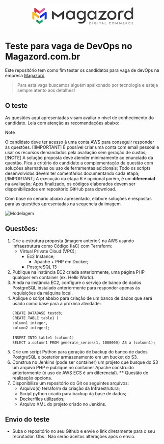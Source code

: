 <div align='center'>
 
![Magazord](LogoMagazord.png)
 
 </div>

# Teste para vaga de DevOps no Magazord.com.br
Este repositório tem como fim testar os candidatos para vaga de devOps na empresa [Magazord](https://magazord.com.br).
> Para esta vaga buscamos alguém apaixonado por tecnologia e esteja sempre atento aos detalhes!


## O teste

As questões aqui apresentadas visam avaliar o nível de conhecimento do candidato. Leia com atenção as recomendações abaixo:
> [!NOTE]
> O candidato deve ter acesso à uma conta AWS para conseguir responder às questões. 
> [!IMPORTANT]
> É possível criar uma conta com email pessoal e usar os recursos demandados pela avaliação sem geração de custos;
> [!NOTE]
> A solução proposta deve atender minimamente ao enunciado da questão. Fica a critério do candidato a complementação da questão com soluções alternativas ou uso de ferramentas adicionais;
> Todo os scripts desenvolvidos devem ter comentários documentando cada etapa;
> [!IMPORTANT]
> A execução da etapa 6 é opcional porém, é um __diferencial__ na avaliação;
> Após finalizado, os códigos elaborados devem ser disponibilizados em repositório GitHub para download.

Com base no cenário abaixo apresentado, elabore soluções e respostas para as questões apresentadas na sequencia da imagem.

![Modelagem](image/diagrama.png)

## Questões:

  1. Crie a estrutura proposta (imagem anterior) na AWS usando Infraestrutura como Código (IaC) com Terraform:
     - Virtual Private Cloud (VPC);
       - Ec2 Instance;
         - Apache + PHP em Docker;
       - PostgreSQL 13
  2. Publique na instância EC2 criada anteriormente, uma página PHP qualquer em container (ex. Hello World).
  3. Ainda na instância EC2, configure o serviço de banco de dados PostgreSQL instalado anteriormente para responder apenas às requisições da máquina local.
  4. Aplique o script abaixo para criação de um banco de dados que será usado como base para a próxima atividade:
      ```
     CREATE DATABASE testdb;
     CREATE TABLE table1 (
      column1 integer,
      column2 integer);
     
     INSERT INTO table1 (column1)
     SELECT a.column1 FROM generate_series(1, 1000000) AS a (column1);
     ```
  5. Crie um script Python para geração de backup do banco de dados PostgreSQL e posterior armazenamento em um bucket do S3.
  6. Construa no Jenkins (pode ser container) um projeto que busque do S3 um arquivo PHP e publique no container Apache construído anteriormente (o uso de AWS ECS é um diferencial). ** Questão de realização opciona.
  7. Disponibilize um repositório do Git os seguintes arquivos:
     - Arquivo(s) terraform da criação da Infraestrutura;
     - Script python criado para backup da base de dados;
     - Dockerfiles utilizados;
     - Arquivo XML do projeto criado no Jenkins.

## Envio do teste

* Suba o repositório no seu Github e envie o link diretamente para o seu recrutador.
Obs.: Não serão aceitos alterações após o envio.
